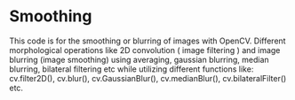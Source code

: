 # Smoothing
This code is for the smoothing or blurring of images with OpenCV. Different morphological operations like 2D convolution ( image filtering ) and  image blurring (image smoothing) using averaging, gaussian blurring, median blurring, bilateral filtering etc while utilizing different functions like: cv.filter2D(), cv.blur(), cv.GaussianBlur(), cv.medianBlur(), cv.bilateralFilter() etc.
